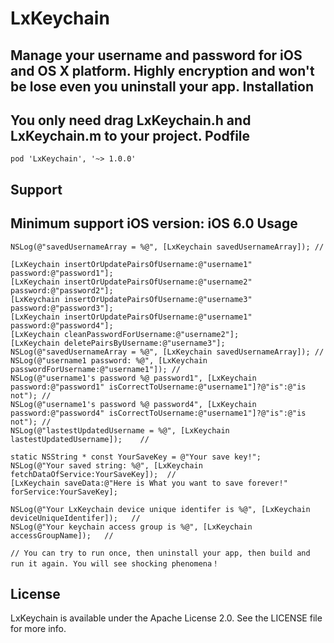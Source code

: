 # LxKeychain
Manage your username and password for iOS and OS X platform. Highly encryption and won't be lose even you uninstall your app.
Installation
------------
  You only need drag LxKeychain.h and LxKeychain.m to your project.
Podfile
------------
    pod 'LxKeychain', '~> 1.0.0'
Support
------------
  Minimum support iOS version: iOS 6.0
Usage
--------------

    NSLog(@"savedUsernameArray = %@", [LxKeychain savedUsernameArray]); //
    
    [LxKeychain insertOrUpdatePairsOfUsername:@"username1" password:@"password1"];
    [LxKeychain insertOrUpdatePairsOfUsername:@"username2" password:@"password2"];
    [LxKeychain insertOrUpdatePairsOfUsername:@"username3" password:@"password3"];
    [LxKeychain insertOrUpdatePairsOfUsername:@"username1" password:@"password4"];
    [LxKeychain cleanPasswordForUsername:@"username2"];
    [LxKeychain deletePairsByUsername:@"username3"];
    NSLog(@"savedUsernameArray = %@", [LxKeychain savedUsernameArray]); //
    NSLog(@"username1 password: %@", [LxKeychain passwordForUsername:@"username1"]); //
    NSLog(@"username1's password %@ password1", [LxKeychain password:@"password1" isCorrectToUsername:@"username1"]?@"is":@"is not"); //
    NSLog(@"username1's password %@ password4", [LxKeychain password:@"password4" isCorrectToUsername:@"username1"]?@"is":@"is not"); //
    NSLog(@"lastestUpdatedUsername = %@", [LxKeychain lastestUpdatedUsername]);    //
    
    static NSString * const YourSaveKey = @"Your save key!";
    NSLog(@"Your saved string: %@", [LxKeychain fetchDataOfService:YourSaveKey]);  //
    [LxKeychain saveData:@"Here is What you want to save forever!" forService:YourSaveKey];
    
    NSLog(@"Your LxKeychain device unique identifer is %@", [LxKeychain deviceUniqueIdentifer]);   //
    NSLog(@"Your keychain access group is %@", [LxKeychain accessGroupName]);   //

    // You can try to run once, then uninstall your app, then build and run it again. You will see shocking phenomena！
License
-----------
LxKeychain is available under the Apache License 2.0. See the LICENSE file for more info.
